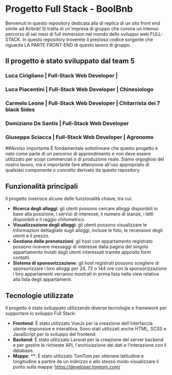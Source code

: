 # Progetto Full Stack - BoolBnb

Benvenuti in questo repository dedicata alla di replica di un sito front end simile ad Airbnb! Si tratta di un'impresa di gruppo che corona un intenso percorso di sei mesi di full immersion nel mondo dello sviluppo web FULL-STACK. In questo repository troverete il prezioso codice sorgente che riguarda 
LA PARTE FRONT-END di questo lavoro di gruppo.
## Il progetto è stato sviluppato dal team 5 
### Luca Cirigliano | Full-Stack Web Developer | 
### Luca Piacentini | Full-Stack Web Developer | Chinesiologo
### Carmelo Leone | Full-Stack Web Developer | Chitarrista dei 7 black Sides
### Domiziano De Santis | Full-Stack Web Developer
### Giuseppe Sciacca | Full-Stack Web Developer | Agronomo

##Avviso importante
È fondamentale sottolineare che questo progetto è nato come parte di un percorso di apprendimento e non deve essere utilizzato per scopi commerciali o di produzione reale. Siamo orgogliosi del nostro lavoro, ma è importante fare attenzione all'uso appropriato di qualsiasi componente o concetto derivato da questo repository.
## Funzionalità principali

Il progetto inserisce alcune delle funzionalità chiave, tra cui:

- **Ricerca degli alloggi**: gli utenti possono cercare alloggi disponibili in base alla posizione, i servizi di interesse, il numero di stanze, i letti disponibili e il raggio chilometrico.
- **Visualizzazione degli alloggi**: gli utenti possono visualizzare le informazioni dettagliate sugli alloggi, incluse le foto, le recensioni degli utenti e il prezzo.
- **Gestione delle prenotazioni**: gli host con appartamento registrato possono ricevere messaggi di interesse dalla pagina del singolo appartamento inviati dagli utenti interessati tramite apposito form contatti.
- **Sistema di sponsorizzazione**: gli host registrati possono scegliere di sponsorizzare i loro alloggi per 24, 72 o 144 ore con la sponsorizzazione i loro appartamenti verranno mostrati in prima lista nella view relativa alla lista degli appartamenti.

## Tecnologie utilizzate

Il progetto è stato sviluppato utilizzando diverse tecnologie e framework per supportare lo sviluppo Full Stack:

- **Frontend**: È stato utilizzato VueJs per la creazione dell'interfaccia utente responsive e interattiva. Sono stati utilizzati anche HTML, SCSS e JavaScript per lo sviluppo del frontend.
- **Backend**: È stato utilizzato Laravel per la creazione del server backend e per gestire le richieste API, l'archiviazione dei dati e l'interazione con il database.
- **Mappe**: **: È stato utilizzato TomTom per ottenere latitudine e longitudine a partire da un indirizzo e allo stesso modo visualizzare il punto sulla mappa: https://developer.tomtom.com/
